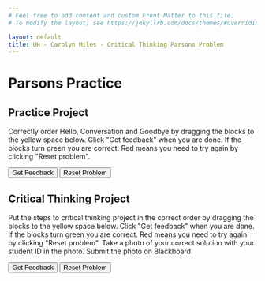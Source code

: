 ```yaml
---
# Feel free to add content and custom Front Matter to this file.
# To modify the layout, see https://jekyllrb.com/docs/themes/#overriding-theme-defaults

layout: default
title: UH - Carolyn Miles - Critical Thinking Parsons Problem
---
```

# Parsons Practice

## Practice Project
Correctly order Hello, Conversation and Goodbye by dragging the blocks to the yellow space below. Click "Get feedback" when you are done. If the blocks turn green you are correct.  Red means you need to try again by clicking "Reset problem".

<div id="PP-sortableTrash" class="sortable-code"></div> 
<div id="PP-sortable" class="sortable-code"></div> 
<div style="clear:both;"></div> 
<p> 
    <input id="PP-feedbackLink" value="Get Feedback" type="button" /> 
    <input id="PP-newInstanceLink" value="Reset Problem" type="button" /> 
</p> 
<script type="text/javascript"> 
(function(){
  var initial = "Hello\n" +
    "Conversation\n" +
    "Goodbye";
  var parsonsPuzzle = new ParsonsWidget({
    "sortableId": "PP-sortable",
    "max_wrong_lines": 10,
    "grader": ParsonsWidget._graders.LineBasedGrader,
    "exec_limit": 2500,
    "can_indent": true,
    "x_indent": 50,
    "lang": "en",
    "trashId": "PP-sortableTrash"
  });
  parsonsPuzzle.init(initial);
  parsonsPuzzle.shuffleLines();
  $("#PP-newInstanceLink").click(function(event){ 
      event.preventDefault(); 
      parsonsPuzzle.shuffleLines(); 
  }); 
  $("#PP-feedbackLink").click(function(event){ 
      event.preventDefault(); 
      parsonsPuzzle.getFeedback(); 
  }); 
})(); 
</script>


## Critical Thinking Project
Put the steps to critical thinking project in the correct order by dragging the blocks to the yellow space below. Click "Get feedback" when you are done. If the blocks turn green you are correct.  Red means you need to try again by clicking "Reset problem". Take a photo of your correct solution with your student ID in the photo.  Submit the photo on Blackboard.

<div id="CT-sortableTrash" class="sortable-code"></div> 
<div id="CT-sortable" class="sortable-code"></div> 
<div style="clear:both;"></div> 
<p> 
    <input id="CT-feedbackLink" value="Get Feedback" type="button" /> 
    <input id="CT-newInstanceLink" value="Reset Problem" type="button" /> 
</p> 
<script type="text/javascript"> 
(function(){
  var initial = "Import all three starting data files\n" +
    "Verify each file import was successful\n" +
    "Combine the two store sales files into one combined sale file\n" +
    "Verify record count of combined sales file is correct\n" +
    "Identify common field to join combined sales file to the item description file\n" +
    "Join combined sales file to the item description file to create one large flat file\n" +
    "Sum sales by day by department\n" +
    "Verify one department's total manually\n" +
    "Create department report showing only required fields\n" +
    "Sum sales by day by item\n" +
    "Verify one item's total manually\n" +
    "Create item report showing only required fields\n" +
    "Verify grand totals on both reports match";
  var parsonsPuzzle = new ParsonsWidget({
    "sortableId": "CT-sortable",
    "max_wrong_lines": 10,
    "grader": ParsonsWidget._graders.LineBasedGrader,
    "exec_limit": 2500,
    "can_indent": true,
    "x_indent": 50,
    "lang": "en",
    "trashId": "CT-sortableTrash"
  });
  parsonsPuzzle.init(initial);
  parsonsPuzzle.shuffleLines();
  $("#CT-newInstanceLink").click(function(event){ 
      event.preventDefault(); 
      parsonsPuzzle.shuffleLines(); 
  }); 
  $("#CT-feedbackLink").click(function(event){ 
      event.preventDefault(); 
      parsonsPuzzle.getFeedback(); 
  }); 
})(); 
</script>
